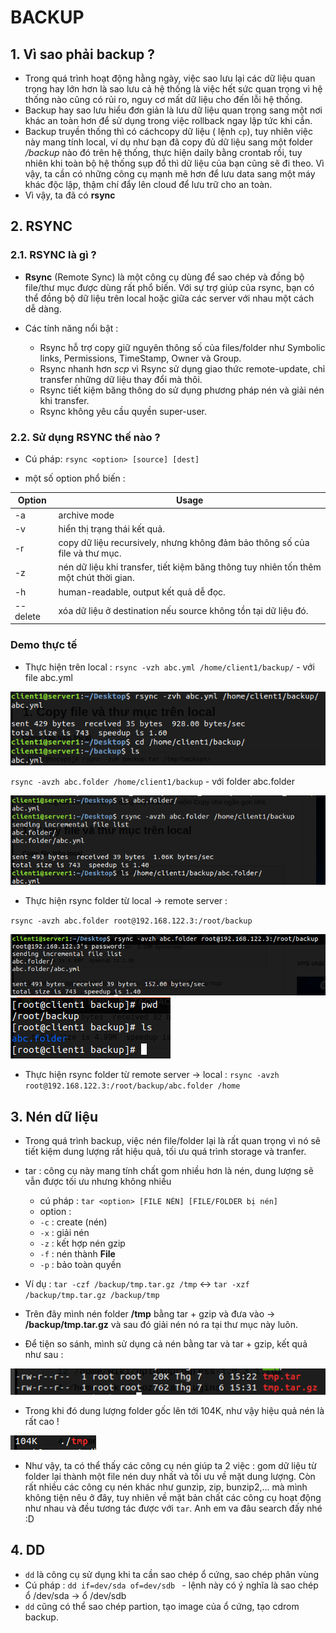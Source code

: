 # BACKUP

## 1. Vì sao phải backup ? 
- Trong quá trình hoạt động hằng ngày, việc sao lưu lại các dữ liệu quan trọng hay lớn hơn là sao lưu cả hệ thống là việc hết sức quan trọng vì hệ thống nào cũng có rủi ro, nguy cơ mất dữ liệu cho đến lỗi hệ thống. 
- Backup hay sao lưu hiểu đơn giản là lưu dữ liệu quan trọng sang một nơi khác an toàn hơn để sử dụng trong việc rollback ngay lập tức khi cần. 
- Backup truyền thống thì có cáchcopy dữ liệu ( lệnh `cp`), tuy nhiên việc này mang tính local, ví dụ như bạn đã copy đủ dữ liệu sang một folder */backup* nào đó trên hệ thống, thực hiện daily bằng crontab rồi, tuy nhiên khi toàn bộ hệ thống sụp đổ thì dữ liệu của bạn cũng sẽ đi theo. Vì vậy, ta cần có những công cụ mạnh mẽ hơn để lưu data sang một máy khác độc lập, thậm chí đẩy lên cloud để lưu trữ cho an toàn.
- Vì vậy, ta đã có **rsync**

## 2. RSYNC

### 2.1. RSYNC là gì ? 
- **Rsync** (Remote Sync) là một công cụ dùng để sao chép và đồng bộ file/thư mục được dùng rất phổ biến. Với sự trợ giúp của rsync, bạn có thể đồng bộ dữ liệu trên local hoặc giữa các server với nhau một cách dễ dàng.

- Các tính năng nổi bật : 
	- Rsync hỗ trợ copy giữ nguyên thông số của files/folder như Symbolic links, Permissions, TimeStamp, Owner và Group.
	- Rsync nhanh hơn *scp* vì Rsync sử dụng giao thức remote-update, chỉ transfer những dữ liệu thay đổi mà thôi.
	- Rsync tiết kiệm băng thông do sử dụng phương pháp nén và giải nén khi transfer.
	- Rsync không yêu cầu quyền super-user.
	
### 2.2. Sử dụng RSYNC thế nào ?
- Cú pháp: `rsync <option> [source] [dest]`

- một số option phổ biến :

| Option | Usage
| ------ | -----------
| -a | archive mode
| -v | hiển thị trạng thái kết quả.
| -r | copy dữ liệu recursively, nhưng không đảm bảo thông số của file và thư mục.
| -z | nén dữ liệu khi transfer, tiết kiệm băng thông tuy nhiên tốn thêm một chút thời gian.
| -h | human-readable, output kết quả dễ đọc.
| --delete | xóa dữ liệu ở destination nếu source không tồn tại dữ liệu đó.
### Demo thực tế 

- Thực hiện trên local : 
`rsync -vzh abc.yml /home/client1/backup/` - với file abc.yml

 <img src="https://github.com/tulha161/linux/blob/main/images/17.1.png">

`rsync -avzh abc.folder /home/client1/backup` - với folder abc.folder

 <img src="https://github.com/tulha161/linux/blob/main/images/17.2.png">

- Thực hiện rsync folder từ local -> remote server :

`rsync -avzh abc.folder root@192.168.122.3:/root/backup`

 <img src="https://github.com/tulha161/linux/blob/main/images/17.3.png">
 <img src="https://github.com/tulha161/linux/blob/main/images/17.4.png">

- Thực hiện rsync folder từ remote server -> local :
`rsync -avzh root@192.168.122.3:/root/backup/abc.folder /home`

## 3. Nén dữ liệu
- Trong quá trình backup, việc nén file/folder lại là rất quan trọng vì nó sẽ tiết kiệm dung lượng rất hiệu quả, tối ưu quá trình storage và tranfer. 

- tar : công cụ này mang tính chất gom nhiều hơn là nén, dung lượng sẽ vẫn được tối ưu nhưng không nhiều
	- cú pháp : `tar <option> [FILE NÉN] [FILE/FOLDER bị nén]`
	- option : 
	- `-c` : create (nén)
	- `-x` : giải nén 
	- `-z` : kết hợp nén gzip
	- `-f` : nén thành **File**
	- `-p` : bảo toàn quyền
- Ví dụ : `tar -czf /backup/tmp.tar.gz /tmp` <-> `tar -xzf /backup/tmp.tar.gz /backup/tmp`
- Trên đây mình nén folder **/tmp** bằng tar + gzip và đưa vào -> **/backup/tmp.tar.gz** và sau đó giải nén nó ra tại thư mục này luôn. 
- Để tiện so sánh, mình sử dụng cả nén bằng tar và tar + gzip, kết quả như sau : 

 <img src="https://github.com/tulha161/linux/blob/main/images/17.5.png">

- Trong khi đó dung lượng folder gốc lên tới 104K, như vậy hiệu quả nén là rất cao ! 

 <img src="https://github.com/tulha161/linux/blob/main/images/17.6.png">

- Như vậy, ta có thể thấy các công cụ nén giúp ta 2 việc : gom dữ liệu từ folder lại thành một file nén duy nhất và tối ưu về mặt dung lượng. Còn rất nhiều các công cụ nén khác như gunzip, zip, bunzip2,... mà mình không tiện nêu ở đây, tuy nhiên về mặt bản chất các công cụ hoạt động như nhau và đều tương tác được với `tar`. Anh em va đâu search đấy nhé :D

## 4. DD 
- `dd` là công cụ sử dụng khi ta cần sao chép ổ cứng, sao chép phân vùng
- Cú pháp : `dd if=dev/sda of=dev/sdb ` - lệnh này có ý nghĩa là sao chép ổ /dev/sda -> ổ /dev/sdb
- `dd` cũng có thể sao chép partion, tạo image của ổ cứng, tạo cdrom backup.



